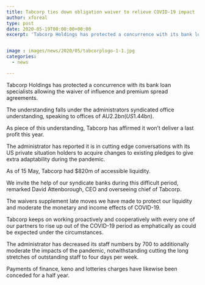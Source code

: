 ```yaml
---
title: Tabcorp ties down obligation waiver to relieve COVID-19 impact
author: xforeal 
type: post
date: 2020-05-19T00:00:00+00:00
excerpt: 'Tabcorp Holdings has protected a concurrence with its bank loan specialists allowing the waiver of influence and premium spread covenants '


image : images/news/2020/05/tabcorplogo-1-1.jpg
categories:
  - news

---
```

Tabcorp Holdings has protected a concurrence with its bank loan specialists allowing the waiver of influence and premium spread agreements. 

The understanding falls under the administrators syndicated office understanding, speaking to offices of AU$2.2bn (US$1.44bn). 

As piece of this understanding, Tabcorp has affirmed it won&#8217;t deliver a last profit this year. 

The administrator has reported it is in cutting edge conversations with its US private situation holders to acquire changes to existing pledges to give extra adaptability during the pandemic. 

As of 15 May, Tabcorp had $820m of accessible liquidity. 

We invite the help of our syndicate banks during this difficult period, remarked David Attenborough, CEO and overseeing chief of Tabcorp. 

The waivers supplement late moves we have made to protect our liquidity and moderate the monetary and income effects of COVID-19. 

Tabcorp keeps on working proactively and cooperatively with every one of our partners to rise up out of the COVID-19 period as emphatically as could be expected under the circumstances. 

The administrator has decreased its staff numbers by 700 to additionally moderate the impacts of the pandemic, notwithstanding cutting the long stretches of outstanding staff to four days per week. 

Payments of finance, keno and lotteries charges have likewise been conceded for a half year.